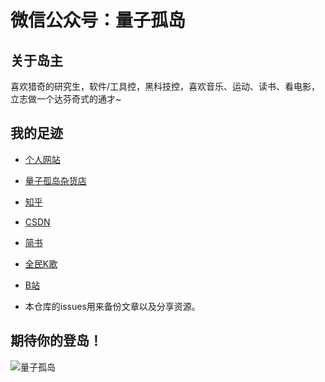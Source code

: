 # 微信公众号：量子孤岛

## 关于岛主
喜欢猎奇的研究生，软件/工具控，黑科技控，喜欢音乐、运动、读书、看电影，立志做一个达芬奇式的通才~
## 我的足迹
- [个人网站](https://wangtao27.top/)
- [量子孤岛杂货店](http://quantumisland.ys168.com/)
- [知乎](https://www.zhihu.com/people/gu-dao-violet/activities)
- [CSDN](https://blog.csdn.net/fly_wt)
- [简书](https://www.jianshu.com/u/d57a5252ac61)
- [全民K歌](https://kg.qq.com/node/personal?uid=639e9e85252d378f34)
- [B站](https://space.bilibili.com/265933907)

- 本仓库的issues用来备份文章以及分享资源。

## 期待你的登岛！

![量子孤岛](https://pic1.superbed.cn/item/5dea2f56f1f6f81c5007e0c3.png)




